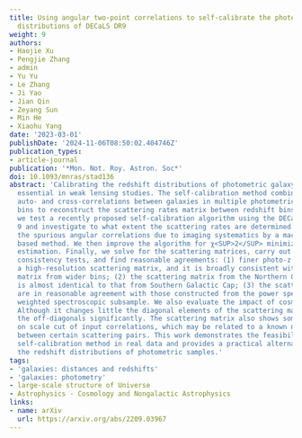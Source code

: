```yaml
---
title: Using angular two-point correlations to self-calibrate the photometric redshift
  distributions of DECaLS DR9
weight: 9
authors:
- Haojie Xu
- Pengjie Zhang
- admin
- Yu Yu
- Le Zhang
- Ji Yao
- Jian Qin
- Zeyang Sun
- Min He
- Xiaohu Yang
date: '2023-03-01'
publishDate: '2024-11-06T08:50:02.404746Z'
publication_types:
- article-journal
publication: '*Mon. Not. Roy. Astron. Soc*'
doi: 10.1093/mnras/stad136
abstract: 'Calibrating the redshift distributions of photometric galaxy samples is
  essential in weak lensing studies. The self-calibration method combines angular
  auto- and cross-correlations between galaxies in multiple photometric redshift (photo-z)
  bins to reconstruct the scattering rates matrix between redshift bins. In this paper,
  we test a recently proposed self-calibration algorithm using the DECaLS Data Release
  9 and investigate to what extent the scattering rates are determined. We first mitigate
  the spurious angular correlations due to imaging systematics by a machine learning
  based method. We then improve the algorithm for χ<SUP>2</SUP> minimization and error
  estimation. Finally, we solve for the scattering matrices, carry out a series of
  consistency tests, and find reasonable agreements: (1) finer photo-z bins return
  a high-resolution scattering matrix, and it is broadly consistent with the low-resolution
  matrix from wider bins; (2) the scattering matrix from the Northern Galactic Cap
  is almost identical to that from Southern Galactic Cap; (3) the scattering matrices
  are in reasonable agreement with those constructed from the power spectrum and the
  weighted spectroscopic subsample. We also evaluate the impact of cosmic magnification.
  Although it changes little the diagonal elements of the scattering matrix, it affects
  the off-diagonals significantly. The scattering matrix also shows some dependence
  on scale cut of input correlations, which may be related to a known numerical degeneracy
  between certain scattering pairs. This work demonstrates the feasibility of the
  self-calibration method in real data and provides a practical alternative to calibrate
  the redshift distributions of photometric samples.'
tags:
- 'galaxies: distances and redshifts'
- 'galaxies: photometry'
- large-scale structure of Universe
- Astrophysics - Cosmology and Nongalactic Astrophysics
links:
- name: arXiv
  url: https://arxiv.org/abs/2209.03967
---
```

